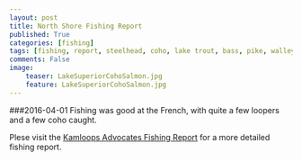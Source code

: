 ```yaml
---
layout: post
title: North Shore Fishing Report
published: True
categories: [fishing]
tags: [fishing, report, steelhead, coho, lake trout, bass, pike, walleye, perch, crappie]
comments: False
image:
    teaser: LakeSuperiorCohoSalmon.jpg
    feature: LakeSuperiorCohoSalmon.jpg
---
```


###2016-04-01
Fishing was good at the French, with quite a few loopers and a few coho caught.

Plese visit the [Kamloops Advocates Fishing Report](http://www.kamloopsadvocates.org/fishing-reports.html) for a more detailed fishing report.
